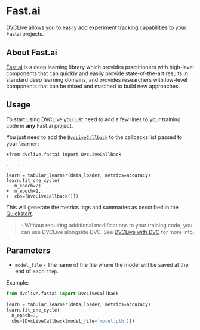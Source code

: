 # Fast.ai

DVCLive allows you to easily add experiment tracking capabilities to your Fastai
projects.

## About Fast.ai

[Fast.ai](https://docs.fast.ai/) is a deep learning library which provides
practitioners with high-level components that can quickly and easily provide
state-of-the-art results in standard deep learning domains, and provides
researchers with low-level components that can be mixed and matched to build new
approaches.

## Usage

To start using DVCLive you just need to add a few lines to your training code in
**any** Fast.ai project.

You just need to add the
[`DvcLiveCallback`](https://github.com/iterative/dvclive/blob/master/dvclive/fastai.py)
to the callbacks list passed to your `learner`:

```git
+from dvclive.fastai import DvcLiveCallback

. . .

learn = tabular_learner(data_loader, metrics=accuracy)
learn.fit_one_cycle(
-  n_epoch=2)
+  n_epoch=2,
+  cbs=[DvcLiveCallback()])
```

This will generate the metrics logs and summaries as described in the
[Quickstart](/docs/dvclive/user-guide/quickstart#outputs).

> 💡Without requiring additional modifications to your training code, you can
> use DVCLive alongside DVC. See
> [DVCLive with DVC](/doc/dvclive/user-guide/dvclive-with-dvc) for more info.

## Parameters

- `model_file` - The name of the file where the model will be saved at the end
  of each `step`.

Example:

```python
from dvclive.fastai import DvcLiveCallback

learn = tabular_learner(data_loader, metrics=accuracy)
learn.fit_one_cycle(
  n_epoch=2,
  cbs=[DvcLiveCallback(model_file='model.pth')])
```
